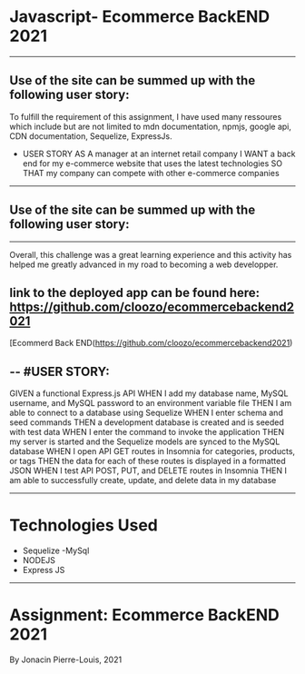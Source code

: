 
# Javascript- Ecommerce BackEND 2021
---
## Use of the site can be summed up with the following user story:

 To fulfill the requirement of this assignment, I have used many ressoures which include but are not limited to mdn documentation,
npmjs, google api, CDN documentation, Sequelize, ExpressJs.

* USER STORY
AS A manager at an internet retail company
I WANT a back end for my e-commerce website that uses the latest technologies
SO THAT my company can compete with other e-commerce companies
---

## Use of the site can be summed up with the following user story:


---
 Overall,  this challenge was a great learning experience and this activity has helped me greatly advanced in my road to becoming a web developper.

## link to the deployed app can be found here: https://github.com/cloozo/ecommercebackend2021
[Ecommerd Back END(https://github.com/cloozo/ecommercebackend2021)


--
#USER STORY:
---
GIVEN a functional Express.js API
WHEN I add my database name, MySQL username, and MySQL password to an environment variable file
THEN I am able to connect to a database using Sequelize
WHEN I enter schema and seed commands
THEN a development database is created and is seeded with test data
WHEN I enter the command to invoke the application
THEN my server is started and the Sequelize models are synced to the MySQL database
WHEN I open API GET routes in Insomnia for categories, products, or tags
THEN the data for each of these routes is displayed in a formatted JSON
WHEN I test API POST, PUT, and DELETE routes in Insomnia
THEN I am able to successfully create, update, and delete data in my database


---
# Technologies Used

- Sequelize
-MySql
- NODEJS
- Express JS


---

# Assignment: Ecommerce BackEND 2021

By Jonacin Pierre-Louis, 2021

